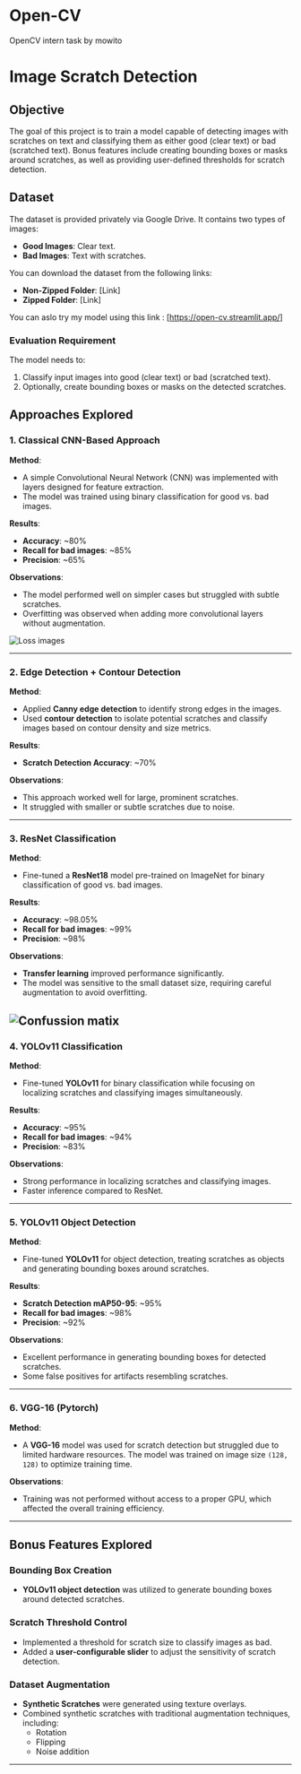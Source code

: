 # Open-CV
OpenCV intern task by mowito 

# Image Scratch Detection

## Objective
The goal of this project is to train a model capable of detecting images with scratches on text and classifying them as either good (clear text) or bad (scratched text). Bonus features include creating bounding boxes or masks around scratches, as well as providing user-defined thresholds for scratch detection.

## Dataset
The dataset is provided privately via Google Drive. It contains two types of images:
- **Good Images**: Clear text.
- **Bad Images**: Text with scratches.

You can download the dataset from the following links:
- **Non-Zipped Folder**: [Link]
- **Zipped Folder**: [Link]



You can aslo try my model using this link : [https://open-cv.streamlit.app/]
### Evaluation Requirement
The model needs to:
1. Classify input images into good (clear text) or bad (scratched text).
2. Optionally, create bounding boxes or masks on the detected scratches.

## Approaches Explored

### 1. Classical CNN-Based Approach
**Method**:
- A simple Convolutional Neural Network (CNN) was implemented with layers designed for feature extraction.
- The model was trained using binary classification for good vs. bad images.

**Results**:
- **Accuracy**: ~80%
- **Recall for bad images**: ~85%
- **Precision**: ~65%

**Observations**:
- The model performed well on simpler cases but struggled with subtle scratches.
- Overfitting was observed when adding more convolutional layers without augmentation.

![Loss images](/assets/classify.png)

---

### 2. Edge Detection + Contour Detection
**Method**:
- Applied **Canny edge detection** to identify strong edges in the images.
- Used **contour detection** to isolate potential scratches and classify images based on contour density and size metrics.

**Results**:
- **Scratch Detection Accuracy**: ~70%

**Observations**:
- This approach worked well for large, prominent scratches.
- It struggled with smaller or subtle scratches due to noise.

---

### 3. ResNet Classification
**Method**:
- Fine-tuned a **ResNet18** model pre-trained on ImageNet for binary classification of good vs. bad images.

**Results**:
- **Accuracy**: ~98.05%
- **Recall for bad images**: ~99%
- **Precision**: ~98%

**Observations**:
- **Transfer learning** improved performance significantly.
- The model was sensitive to the small dataset size, requiring careful augmentation to avoid overfitting.

![Confussion matix](/assets/resnet.png)
---

### 4. YOLOv11 Classification
**Method**:
- Fine-tuned **YOLOv11** for binary classification while focusing on localizing scratches and classifying images simultaneously.

**Results**:
- **Accuracy**: ~95%
- **Recall for bad images**: ~94%
- **Precision**: ~83%

**Observations**:
- Strong performance in localizing scratches and classifying images.
- Faster inference compared to ResNet.

---

### 5. YOLOv11 Object Detection
**Method**:
- Fine-tuned **YOLOv11** for object detection, treating scratches as objects and generating bounding boxes around scratches.

**Results**:
- **Scratch Detection mAP50-95**: ~95%
- **Recall for bad images**: ~98%
- **Precision**: ~92%

**Observations**:
- Excellent performance in generating bounding boxes for detected scratches.
- Some false positives for artifacts resembling scratches.

---

### 6. VGG-16 (Pytorch)
**Method**:
- A **VGG-16** model was used for scratch detection but struggled due to limited hardware resources. The model was trained on image size `(128, 128)` to optimize training time.

**Observations**:
- Training was not performed without access to a proper GPU, which affected the overall training efficiency.

---

## Bonus Features Explored

### Bounding Box Creation
- **YOLOv11 object detection** was utilized to generate bounding boxes around detected scratches.

### Scratch Threshold Control
- Implemented a threshold for scratch size to classify images as bad.
- Added a **user-configurable slider** to adjust the sensitivity of scratch detection.

### Dataset Augmentation
- **Synthetic Scratches** were generated using texture overlays.
- Combined synthetic scratches with traditional augmentation techniques, including:
  - Rotation
  - Flipping
  - Noise addition

---



